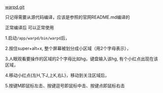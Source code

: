 [warpd.git](https://github.com/rvaiya/warpd.git)

只记得需要从源代码编译，应该是参照的官网README.md编译的

正常编译后 可以正常使用



1.启动```/app/warpd/bin/warpd```后，

2.按住super+alt+x, 整个屏幕被划分成小区域（用2个字母表示），

3.人眼观看要操作的区域的2个字母比如hg，键盘输入该hg, 有个小红点出现在该区域，

4.移动小红点{左H,下J,上K,右L}，移动到关注区域后，

5.按键M即鼠标左击、按键逗号即鼠标中击、按键点即鼠标右击